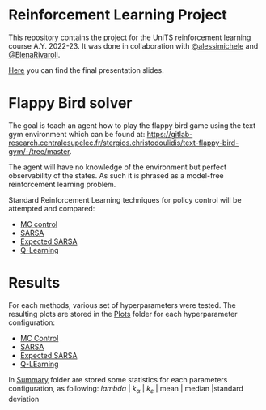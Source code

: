 # Reinforcement Learning Project
This repository contains the project for the UniTS reinforcement learning course A.Y. 2022-23. 
It was done in collaboration with [@alessimichele](https://github.com/alessimichele) and [@ElenaRivaroli](https://github.com/ElenaRivaroli).

[Here](...) you can find the final presentation slides.

# Flappy Bird solver
The goal is teach an agent how to play the flappy bird game using the text gym environment which can be found at: https://gitlab-research.centralesupelec.fr/stergios.christodoulidis/text-flappy-bird-gym/-/tree/master.

The agent will have no knowledge of the environment but perfect observability of the states. As such it is phrased as a model-free reinforcement learning problem. 

Standard Reinforcement Learning techniques for policy control will be attempted and compared:
- [MC control](/MC_Control.ipynb)
- [SARSA](/SARSA.ipynb)
- [Expected SARSA](/E_SARSA.ipynb)
- [Q-Learning](/Q.ipynb)

# Results

For each methods, various set of hyperparameters were tested.
The resulting plots are stored in the [Plots](/Plots/) folder for each hyperparameter configuration:
-   [MC Control](/Plots/MC_plots)
-   [SARSA](/Plots/SARSA_plots)
-   [Expected SARSA](/Plots/Exp_SARSA_plots)
-   [Q-LEarning](/Plots/Q_plots)

In [Summary](/Summary/) folder are stored some statistics for each parameters configuration, as following:
$lambda$ | $k_{\alpha}$  | $k_{\varepsilon}$ | mean | median  |standard deviation





